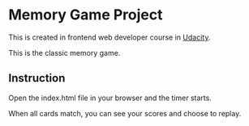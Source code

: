 # Memory Game Project

This is created in frontend web developer course in [Udacity](https://www.udacity.com/).

This is the classic memory game.


## Instruction

Open the index.html file in your browser and the timer starts.

When all cards match, you can see your scores and choose to replay.

